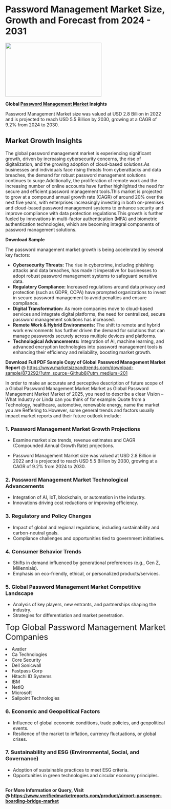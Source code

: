<H1>Password Management Market Size, Growth and Forecast from 2024 - 2031</H1><img class="aligncenter size-medium wp-image-584254" src="https://thirdeyenews.in/wp-content/uploads/2024/09/Global-Market-Research-300x168.jpeg" alt="" width="300" height="168" /><p><strong>Global&nbsp;<a href="https://www.marketsizeandtrends.com/download-sample/873292/?utm_source=Github8j?utm_medium=201">Password Management Market</a> Insights</strong></p><p>Password Management Market size was valued at USD 2.8 Billion in 2022 and is projected to reach USD 5.5 Billion by 2030, growing at a CAGR of 9.2% from 2024 to 2030.</p><p><h2>Market Growth Insights</h2> <p>The global password management market is experiencing significant growth, driven by increasing cybersecurity concerns, the rise of digitalization, and the growing adoption of cloud-based solutions.As businesses and individuals face rising threats from cyberattacks and data breaches, the demand for robust password management solutions continues to surge.Additionally, the proliferation of remote work and the increasing number of online accounts have further highlighted the need for secure and efficient password management tools.This market is projected to grow at a compound annual growth rate (CAGR) of around 20% over the next five years, with enterprises increasingly investing in both on-premises and cloud-based password management systems to enhance security and improve compliance with data protection regulations.This growth is further fueled by innovations in multi-factor authentication (MFA) and biometric authentication technologies, which are becoming integral components of password management solutions.</p> <p><strong>Download Sample</strong></p> <p>The password management market growth is being accelerated by several key factors: <ul> <li><strong>Cybersecurity Threats:</strong> The rise in cybercrime, including phishing attacks and data breaches, has made it imperative for businesses to adopt robust password management systems to safeguard sensitive data.</li> <li><strong>Regulatory Compliance:</strong> Increased regulations around data privacy and protection (such as GDPR, CCPA) have prompted organizations to invest in secure password management to avoid penalties and ensure compliance.</li> <li><strong>Digital Transformation:</strong> As more companies move to cloud-based services and integrate digital platforms, the need for centralized, secure password management solutions has increased.</li> <li><strong>Remote Work & Hybrid Environments:</strong> The shift to remote and hybrid work environments has further driven the demand for solutions that can manage passwords securely across multiple devices and platforms.</li> <li><strong>Technological Advancements:</strong> Integration of AI, machine learning, and advanced encryption technologies into password management tools is enhancing their efficiency and reliability, boosting market growth.</li> </ul> </p> <p><span class=""><strong>Download Full PDF Sample Copy of Global Password Management Market Report</strong> @ <a href="https://www.marketsizeandtrends.com/download-sample/873292/?utm_source=Github8j?utm_medium=201" target="_blank">https://www.marketsizeandtrends.com/download-sample/873292/?utm_source=Github8j?utm_medium=201</a></span></p><p>In order to make an accurate and perceptive description of future scope of a Global&nbsp;Password Management Market Market as Global&nbsp;Password Management Market Market of 2025, you need to describe a clear Vision &ndash; What Industry or Linda can you think of for example: Quote from a Technology, healthcare, automotive, renewable energy, name the market you are Reffering to.However, some general trends and factors usually impact market reports and their future outlook include:</p><h3>1.&nbsp;<strong>Password Management Market Growth Projections</strong></h3><ul><li>Examine market size trends, revenue estimates and CAGR (Compounded Annual Growth Rate) projections.</li><li><p>Password Management Market size was valued at USD 2.8 Billion in 2022 and is projected to reach USD 5.5 Billion by 2030, growing at a CAGR of 9.2% from 2024 to 2030.</p></li></ul><h3>2.&nbsp;<strong>Password Management Market Technological Advancements</strong></h3><ul><li>Integration of AI, IoT, blockchain, or automation in the industry.</li><li>Innovations driving cost reductions or improving efficiency.</li></ul><h3>3.&nbsp;<strong>Regulatory and Policy Changes</strong></h3><ul><li>Impact of global and regional regulations, including sustainability and carbon-neutral goals.</li><li>Compliance challenges and opportunities tied to government initiatives.</li></ul><h3>4.&nbsp;<strong>Consumer Behavior Trends</strong></h3><ul><li>Shifts in demand influenced by generational preferences (e.g., Gen Z, Millennials).</li><li>Emphasis on eco-friendly, ethical, or personalized products/services.</li></ul><h3>5.&nbsp;<strong>Global Password Management Market Competitive Landscape</strong></h3><ul><li>Analysis of key players, new entrants, and partnerships shaping the industry.</li><li>Strategies for differentiation and market penetration.</li></ul><p data-pm-slice="1 1 []"><span style="color: inherit; font-family: inherit; font-size: 25px;">Top Global Password Management Market Companies</span></p><div class="" data-test-id=""><p><li>Avatier</li><li> Ca Technologies</li><li> Core Security</li><li> Dell Sonicwall</li><li> Fastpass Corp</li><li> Hitachi ID Systems</li><li> IBM</li><li> NetIQ</li><li> Microsoft</li><li> Sailpoint Technologies</li></p></div><h3>6.&nbsp;<strong>Economic and Geopolitical Factors</strong></h3><ul><li>Influence of global economic conditions, trade policies, and geopolitical events.</li><li>Resilience of the market to inflation, currency fluctuations, or global crises.</li></ul><h3>7.&nbsp;<strong>Sustainability and ESG (Environmental, Social, and Governance)</strong></h3><ul><li>Adoption of sustainable practices to meet ESG criteria.</li><li>Opportunities in green technologies and circular economy principles.</li></ul><h2><strong style="font-size: 14px;">For More Information or Query, Visit @&nbsp;</strong><a style="background-color: #ffffff; font-size: 14px;" href="https://www.marketsizeandtrends.com/report/password-management-market/" target="_blank">https://www.verifiedmarketreports.com/product/airport-passenger-boarding-bridge-market</a></h2>